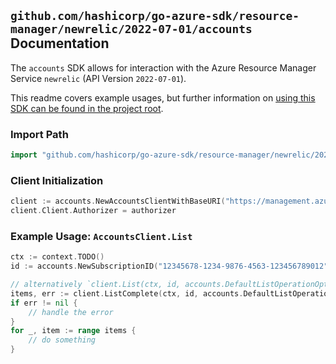 
## `github.com/hashicorp/go-azure-sdk/resource-manager/newrelic/2022-07-01/accounts` Documentation

The `accounts` SDK allows for interaction with the Azure Resource Manager Service `newrelic` (API Version `2022-07-01`).

This readme covers example usages, but further information on [using this SDK can be found in the project root](https://github.com/hashicorp/go-azure-sdk/tree/main/docs).

### Import Path

```go
import "github.com/hashicorp/go-azure-sdk/resource-manager/newrelic/2022-07-01/accounts"
```


### Client Initialization

```go
client := accounts.NewAccountsClientWithBaseURI("https://management.azure.com")
client.Client.Authorizer = authorizer
```


### Example Usage: `AccountsClient.List`

```go
ctx := context.TODO()
id := accounts.NewSubscriptionID("12345678-1234-9876-4563-123456789012")

// alternatively `client.List(ctx, id, accounts.DefaultListOperationOptions())` can be used to do batched pagination
items, err := client.ListComplete(ctx, id, accounts.DefaultListOperationOptions())
if err != nil {
	// handle the error
}
for _, item := range items {
	// do something
}
```
